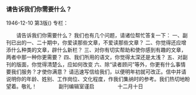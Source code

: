 ### 请告诉我们你需要什么？

1946-12-10
第3版()
专栏：

　　请告诉我们你需要什么？
    我们也有几个问题，请诸位帮忙答复一下：
    一、副刊已出的一、二十期中，你爱读那些文章，不爱读那些文章？
    二、你觉得还应增添什么种类的文章，辟什么新栏？
    三、对你有切实帮助和使你感到有趣的文章，两者中那一种你更需要？
    四、我们所用的语文，你觉得太深还是太浅？
    五、对副刊的版面，你觉得清楚么，应如何改变
    六、除“读者顾问”等外，你更有什么事情要我们服务？才使你满意？
    请迅速写信给我们，以便明年初就可改正。信中并请说明你的年龄、姓别、工作岗位、文化程度，作我们集纳时的参考。我们热切地盼望着。敬礼！
　　　　副刊编辑室谨启
　　　　  十二月十日
